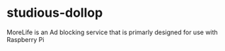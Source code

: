 # studious-dollop
MoreLife is an Ad blocking service that is primarly designed for use with Raspberry Pi
